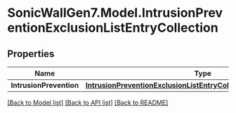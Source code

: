 # SonicWallGen7.Model.IntrusionPreventionExclusionListEntryCollection

## Properties

Name | Type | Description | Notes
------------ | ------------- | ------------- | -------------
**IntrusionPrevention** | [**IntrusionPreventionExclusionListEntryCollectionIntrusionPrevention**](IntrusionPreventionExclusionListEntryCollectionIntrusionPrevention.md) |  | [optional] 

[[Back to Model list]](../README.md#documentation-for-models) [[Back to API list]](../README.md#documentation-for-api-endpoints) [[Back to README]](../README.md)

